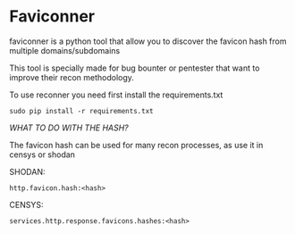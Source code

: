 # Faviconner
faviconner is a python tool that allow you to discover the favicon hash from multiple domains/subdomains

This tool is specially made for bug bounter or pentester that want to improve their recon methodology.

To use reconner you need first install the requirements.txt

```sudo pip install -r requirements.txt```

*WHAT TO DO WITH THE HASH?*

The favicon hash can be used for many recon processes, as use it in censys or shodan

SHODAN:

```http.favicon.hash:<hash>```

CENSYS:

```services.http.response.favicons.hashes:<hash>```

